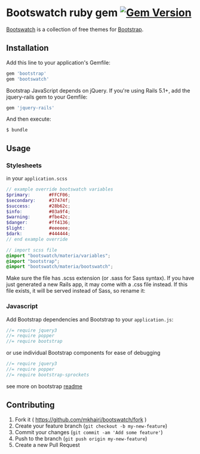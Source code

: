 # Bootswatch ruby gem [![Gem Version](https://badge.fury.io/rb/bootswatch.svg)](http://badge.fury.io/rb/bootswatch)

[Bootswatch](http://bootswatch.com) is a collection of free themes for [Bootstrap](v4-alpha.getbootstrap.com). 

## Installation

Add this line to your application's Gemfile:

```ruby
gem 'bootstrap'
gem 'bootswatch'
```

Bootstrap JavaScript depends on jQuery. If you're using Rails 5.1+, add the jquery-rails gem to your Gemfile:
```ruby
gem 'jquery-rails'
```

And then execute:

    $ bundle

## Usage
### Stylesheets
in your ```application.scss```
```scss
// example override bootswatch variables
$primary:       #FFCF06;
$secondary:     #37474f;
$success:       #28b62c;
$info:          #03a9f4;
$warning:       #fbe42c;
$danger:        #ff4136;
$light:         #eeeeee;
$dark:          #444444;
// end example override

// import scss file
@import "bootswatch/materia/variables";
@import "bootstrap";
@import "bootswatch/materia/bootswatch";
```

Make sure the file has .scss extension (or .sass for Sass syntax). If you have just generated a new Rails app, it may come with a .css file instead. If this file exists, it will be served instead of Sass, so rename it:


### Javascript
Add Bootstrap dependencies and Bootstrap to your ```application.js```:
```js
//= require jquery3
//= require popper
//= require bootstrap
```
or  use individual Bootstrap components for ease of debugging
```js
//= require jquery3
//= require popper
//= require bootstrap-sprockets
```
see more on bootstrap [readme](https://github.com/twbs/bootstrap-rubygem)

## Contributing

1. Fork it ( https://github.com/mkhairi/bootswatch/fork )
2. Create your feature branch (`git checkout -b my-new-feature`)
3. Commit your changes (`git commit -am 'Add some feature'`)
4. Push to the branch (`git push origin my-new-feature`)
5. Create a new Pull Request
